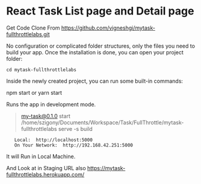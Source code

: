 # React Task List page and Detail page 

Get Code Clone From 
     https://github.com/vigneshgi/mytask-fullthrottlelabs.git
     
  No configuration or complicated folder structures, only the files you need to build your app.
  Once the installation is done, you can open your project folder:
    
    cd mytask-fullthrottlelabs
    
 
 Inside the newly created project, you can run some built-in commands:

  npm start or yarn start
  
  Runs the app in development mode.
  
  
  > my-task@0.1.0 start /home/szigony/Documents/Workspace/Task/FullThrottle/mytask-fullthrottlelabs
  > serve -s build

       Local:  http://localhost:5000   
       On Your Network:  http://192.168.42.251:5000
   
   It  will Run in Local Machine.
   
   
   And Look at  in  Staging  URL  also 
        https://mytask-fullthrottlelabs.herokuapp.com/
          

